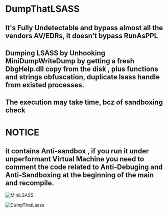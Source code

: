 # DumpThatLSASS
## It's Fully Undetectable and bypass almost all the vendors AV/EDRs, it doesn't bypass RunAsPPL    
## Dumping LSASS by Unhooking MiniDumpWriteDump  by getting a fresh DbgHelp.dll copy from the disk , plus functions and strings obfuscation, duplicate lsass handle from existed processes.  
## The execution may take time, bcz of sandboxing check  

# NOTICE  
## it contains Anti-sandbox , if you run it under unperformant Virtual Machine you need to comment the code related to Anti-Debuging and Anti-Sandboxing at the beginning of the main and recompile.


![MiniLSASS](https://user-images.githubusercontent.com/110354855/192168199-1dec54ff-fbf9-4d20-b407-0408e9f38ba4.png)


![DumpThatLsass](https://user-images.githubusercontent.com/110354855/192162544-f49a10a5-1b6d-42af-98e5-e3d2117dc09d.png)

